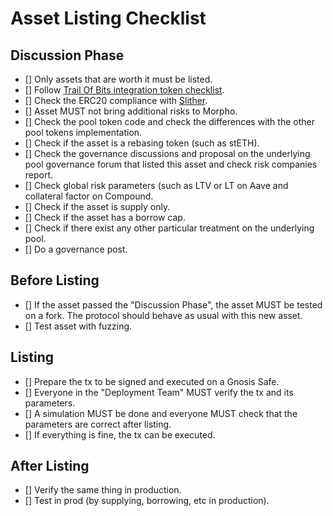 # Asset Listing Checklist

## Discussion Phase

- [] Only assets that are worth it must be listed.
- [] Follow [Trail Of Bits integration token checklist](https://github.com/crytic/building-secure-contracts/blob/master/development-guidelines/token_integration.md).
- [] Check the ERC20 compliance with [Slither](https://github.com/crytic/slither/wiki/ERC-Conformance).
- [] Asset MUST not bring additional risks to Morpho.
- [] Check the pool token code and check the differences with the other pool tokens implementation.
- [] Check if the asset is a rebasing token (such as stETH).
- [] Check the governance discussions and proposal on the underlying pool governance forum that listed this asset and check risk companies report.
- [] Check global risk parameters (such as LTV or LT on Aave and collateral factor on Compound.
- [] Check if the asset is supply only.
- [] Check if the asset has a borrow cap.
- [] Check if there exist any other particular treatment on the underlying pool.
- [] Do a governance post.

## Before Listing

- [] If the asset passed the "Discussion Phase", the asset MUST be tested on a fork. The protocol should behave as usual with this new asset.
- [] Test asset with fuzzing.

## Listing

- [] Prepare the tx to be signed and executed on a Gnosis Safe.
- [] Everyone in the "Deployment Team" MUST verify the tx and its parameters.
- [] A simulation MUST be done and everyone MUST check that the parameters are correct after listing.
- [] If everything is fine, the tx can be executed.

## After Listing

- [] Verify the same thing in production.
- [] Test in prod (by supplying, borrowing, etc in production).

